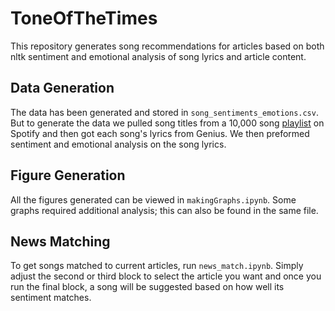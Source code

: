 # ToneOfTheTimes

This repository generates song recommendations for articles based on both nltk sentiment and emotional analysis of song lyrics and article content.

## Data Generation

The data has been generated and stored in `song_sentiments_emotions.csv`. But to generate the data we pulled song titles from a 10,000 song [playlist](https://open.spotify.com/playlist/4xHmVFfa1xBKaCBrefgVRv) on Spotify and then got each song's lyrics from Genius. We then preformed sentiment and emotional analysis on the song lyrics.

## Figure Generation

All the figures generated can be viewed in `makingGraphs.ipynb`. Some graphs required additional analysis; this can also be found in the same file.

## News Matching

To get songs matched to current articles, run `news_match.ipynb`. Simply adjust the second or third block to select the article you want and once you run the final block, a song will be suggested based on how well its sentiment matches.
